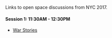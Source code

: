 Links to open space discussions from NYC 2017.

#### Session 1: 11:30AM - 12:30PM

* [War Stories](War-Stories)